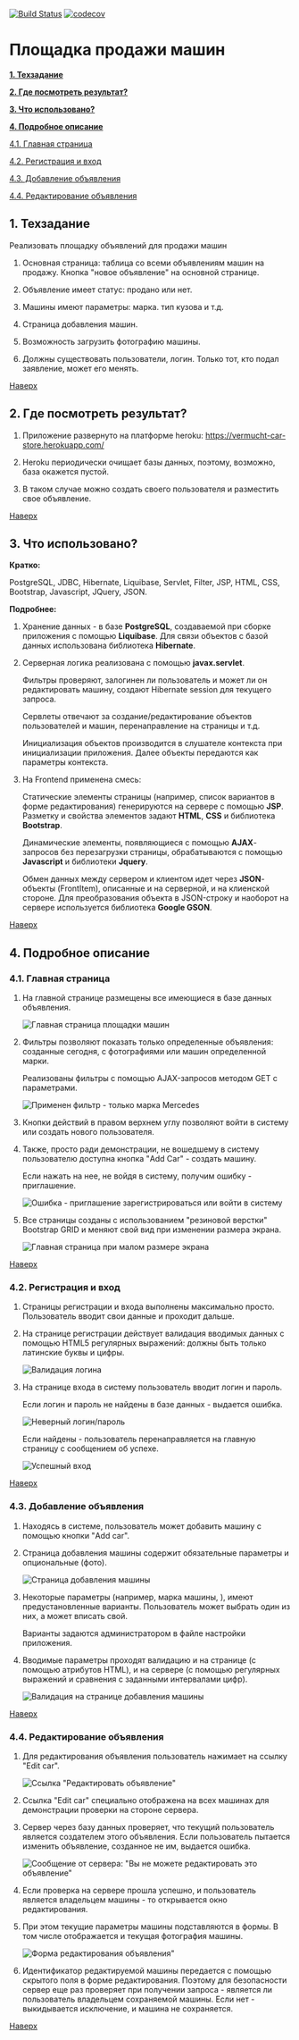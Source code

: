 [![Build Status](https://travis-ci.org/vermucht/car-store.svg?branch=master)](https://travis-ci.org/vermucht/car-store)
[![codecov](https://codecov.io/gh/vermucht/car-store/branch/master/graph/badge.svg)](https://codecov.io/gh/vermucht/car-store)

# Площадка продажи машин

**[1. Техзадание](#1-техзадание)**

**[2. Где посмотреть результат?](#2-где-посмотреть-результат)**

**[3. Что использовано?](#3-что-использовано)**

**[4. Подробное описание](#4-подробное-описание)**

[4.1. Главная страница](#41-главная-страница)

[4.2. Регистрация и вход](#42-регистрация-и-вход)

[4.3. Добавление объявления](#43-добавление-объявления)

[4.4. Редактирование объявления](#44-редактирование-объявления)

## 1. Техзадание

Реализовать площадку объявлений для продажи машин

1. Основная страница: таблица со всеми объявлениям машин на продажу. Кнопка "новое объявление" на основной странице.

1. Объявление имеет статус: продано или нет.

1. Машины имеют параметры: марка. тип кузова и т.д.

1. Страница добавления машин.

1. Возможность загрузить фотографию машины.

1. Должны существовать пользователи, логин. Только тот, кто подал заявление, может его менять.

[Наверх](#площадка-продажи-машин)

## 2. Где посмотреть результат?

1. Приложение развернуто на платформе heroku: https://vermucht-car-store.herokuapp.com/

1. Heroku периодически очищает базы данных, поэтому, возможно, база окажется пустой. 

1. В таком случае можно создать своего пользователя и разместить свое объявление.

[Наверх](#площадка-продажи-машин)

## 3. Что использовано?

**Кратко:** 

PostgreSQL, JDBC, Hibernate, Liquibase, Servlet, Filter, JSP, HTML, CSS, Bootstrap, Javascript, JQuery, JSON. 

**Подробнее:**

1. Хранение данных - в базе **PostgreSQL**, создаваемой при сборке приложения с помощью **Liquibase**. 
   Для связи объектов с базой данных использована библиотека **Hibernate**.

1. Серверная логика реализована с помощью **javax.servlet**. 

   Фильтры проверяют, залогинен ли пользователь и может ли он редактировать машину, 
   создают Hibernate session для текущего запроса.
   
   Сервлеты отвечают за создание/редактирование объектов пользователей и машин, 
   перенаправление на страницы и т.д. 
   
   Инициализация объектов производится в слушателе контекста при инициализации приложения. 
   Далее объекты передаются как параметры контекста.
   
1. На Frontend применена смесь:
   
   Статические элементы страницы (например, список вариантов в форме редактирования)
   генерируются на сервере с помощью **JSP**. 
   Разметку и свойства элементов задают **HTML**, **CSS** и библиотека **Bootstrap**.
   
   Динамические элементы, появляющиеся с помощью **AJAX**-запросов без перезагрузки страницы,
   обрабатываются с помощью **Javascript** и библиотеки **Jquery**.
   
   Обмен данных между сервером и клиентом идет через **JSON**-объекты (FrontItem), описанные и на
   серверной, и на клиенской стороне. Для преобразования объекта в JSON-строку и наоборот на сервере
   используется библиотека **Google GSON**. 
   
[Наверх](#площадка-продажи-машин)
   
## 4. Подробное описание

### 4.1. Главная страница

1. На главной странице размещены все имеющиеся в базе данных объявления. 

    ![Главная страница площадки машин](docs/img/main-page.png)
    
1. Фильтры позволяют показать только определенные объявления:
   созданные сегодня, с фотографиями или машин определенной марки.
   
   Реализованы фильтры с помощью AJAX-запросов методом GET с параметрами. 
   
   ![Применен фильтр - только марка Mercedes](docs/img/main-page-filter.png)
   
1. Кнопки действий в правом верхнем углу позволяют войти в систему или создать нового пользователя.

1. Также, просто ради демонстрации, не вошедшему в систему пользователю доступна кнопка "Add Car" - создать машину.
 
   Если нажать на нее, не войдя в систему, получим ошибку - приглашение.
   
   ![Ошибка - приглашение зарегистрироваться или войти в систему](docs/img/main-page-error-login.png)
   
1. Все страницы созданы с использованием "резиновой верстки" Bootstrap GRID и меняют свой 
   вид при изменении размера экрана.    
   
   ![Главная страница при малом размере экрана](docs/img/main-page-shrinked.png)
   
[Наверх](#площадка-продажи-машин) 
  
### 4.2. Регистрация и вход

1. Страницы регистрации и входа выполнены максимально просто. 
   Пользователь вводит свои данные и проходит дальше.

1. На странице регистрации действует валидация вводимых данных с помощью HTML5
   регулярных выражений: должны быть только латинские буквы и цифры.
   
   ![Валидация логина](docs/img/login-validation.png)
   
1. На странице входа в систему пользователь вводит логин и пароль.

   Если логин и пароль не найдены в базе данных - выдается ошибка.
   
   ![Неверный логин/пароль](docs/img/login-wrong.png)
   
   Если найдены - пользователь перенаправляется на главную страницу с сообщением об успехе.
   
    ![Успешный вход](docs/img/login-success.png) 
    
[Наверх](#площадка-продажи-машин)
    
### 4.3. Добавление объявления

1. Находясь в системе, пользователь может добавить машину с помощью кнопки "Add car".

1. Страница добавления машины содержит обязательные параметры и опциональные (фото).

    ![Страница добавления машины](docs/img/add-car-page.png) 

1. Некоторые параметры (например, марка машины, ), имеют предустановленные варианты.
   Пользователь может выбрать один из них, а может вписать свой.
   
   Варианты задаются администратором в файле настройки приложения.
   
1. Вводимые параметры проходят валидацию и на странице (с помощью атрибутов HTML), 
   и на сервере (с помощью регулярных выражений и сравнения с заданными интервалами цифр).
   
   ![Валидация на странице добавления машины](docs/img/add-car-validation.png) 

[Наверх](#площадка-продажи-машин)

### 4.4. Редактирование объявления

1. Для редактирования объявления пользователь нажимает на ссылку "Edit car".

    ![Ссылка "Редактировать объявление"](docs/img/edit-car-link.png) 

1. Ссылка "Edit car" специально отображена на всех машинах для демонстрации проверки на стороне сервера. 
   
1. Сервер через базу данных проверяет, что текущий пользователь является создателем этого объявления. 
   Если пользователь пытается изменить объявление, созданное не им, выдается ошибка.
   
    ![Сообщение от сервера: "Вы не можете редактировать это объявление"](docs/img/edit-car-forbidden.png) 
   
1. Если проверка на сервере прошла успешно, и пользователь является владельцем машины - 
   то открывается окно редактирования.
   
1. При этом текущие параметры машины подставляются в формы. 
   В том числе отображается и текущая фотография машины.
   
   ![Форма редактирования объявления"](docs/img/edit-car-page.png)

1. Идентификатор редактируемой машины передается с помощью скрытого поля в форме редактирования. 
Поэтому для безопасности сервер еще раз проверяет при получении запроса - является ли пользователь владельцем сохраняемой машины.
Если нет - выкидывается исключение, и машина не сохраняется.

[Наверх](#площадка-продажи-машин)
